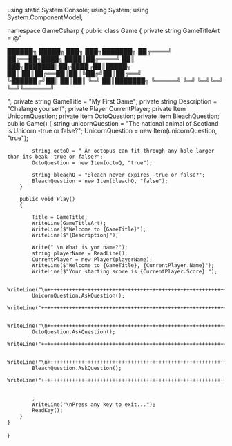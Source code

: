 using static System.Console;
using System;
using System.ComponentModel;

namespace GameCsharp
{
    public class Game
    {
        private string GameTitleArt = @"
        

        
 ██████╗  █████╗ ███╗   ███╗███████╗
██╔════╝ ██╔══██╗████╗ ████║██╔════╝
██║  ███╗███████║██╔████╔██║█████╗  
██║   ██║██╔══██║██║╚██╔╝██║██╔══╝  
╚██████╔╝██║  ██║██║ ╚═╝ ██║███████╗
 ╚═════╝ ╚═╝  ╚═╝╚═╝     ╚═╝╚══════╝
                                    
";
        private string GameTitle = "My First Game";
        private string Description = "Chalange yourself";
        private Player CurrentPlayer;
        private Item UnicornQuestion;
        private Item OctoQuestion;
        private Item BleachQuestion;
        public Game()
        {
            string unicornQuestion = "The national animal of Scotland is Unicorn -true or false?";
            UnicornQuestion = new Item(unicornQuestion, "true");

            string octoQ = " An octopus can fit through any hole larger than its beak -true or false?";
            OctoQuestion = new Item(octoQ, "true");

            string bleachQ = "Bleach never expires -true or false?";
            BleachQuestion = new Item(bleachQ, "false");
        }

        public void Play()
        {
          
            Title = GameTitle;
            WriteLine(GameTitleArt);
            WriteLine($"Welcome to {GameTitle}");
            WriteLine($"{Description}");
            
            Write(" \n What is yor name?");
            string playerName = ReadLine();
            CurrentPlayer = new Player(playerName);
            WriteLine($"Welcome to {GameTitle}, {CurrentPlayer.Name}");
            WriteLine($"Your starting score is {CurrentPlayer.Score} ");
            
            WriteLine("\n++++++++++++++++++++++++++++++++++++++++++++++++++++++++++++++++++++++++++++++++++++");
            UnicornQuestion.AskQuestion();
            WriteLine("++++++++++++++++++++++++++++++++++++++++++++++++++++++++++++++++++++++++++++++++++++++");
            
            WriteLine("\n++++++++++++++++++++++++++++++++++++++++++++++++++++++++++++++++++++++++++++++++++++");
            OctoQuestion.AskQuestion();
            WriteLine("+++++++++++++++++++++++++++++++++++++++++++++++++++++++++++++++++++++++++++++++++++++++");
            
            WriteLine("\n++++++++++++++++++++++++++++++++++++++++++++++++++++++++++++++++++++++++++++++++++++");
            BleachQuestion.AskQuestion();
            WriteLine("++++++++++++++++++++++++++++++++++++++++++++++++++++++++++++++++++++++++++++++++++++++");

            
            ;
            WriteLine("\nPress any key to exit...");
            ReadKey();
        }
    }


}
